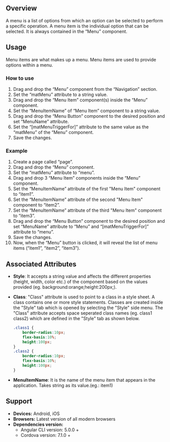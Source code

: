 ## Overview
A menu is a list of options from which an option can be selected to perform a specific operation. A menu item is the individual option that can be selected. It is always contained in the “Menu” component. 

## Usage
Menu items are what makes up a menu. Menu items are used to provide options within a menu.

### How to use

1. Drag and drop the “Menu” component from the “Navigation” section.
2. Set the “matMenu” attribute to a string value.
3. Drag and drop the “Menu Item” component(s) inside the “Menu” component.
4. Set the “MenuItemName” of “Menu Item” component to a string value.
5. Drag and drop the “Menu Button” component to the desired position and set “MenuName” attribute.
6. Set the “[matMenuTriggerFor]” attribute to the same value as the “matMenu” of the “Menu” component.
7. Save the changes.

### Example

1. Create a page called “page”.
2. Drag and drop the “Menu” component.
3. Set the “matMenu” attribute to “menu”.
4. Drag and drop 3 “Menu Item” components inside the “Menu” component.
5. Set the “MenuItemName” attribute of the first "Menu Item" component to “item1”.
6. Set the “MenuItemName” attribute of the second "Menu Item" component to “item2”.
7. Set the “MenuItemName” attribute of the third "Menu Item" component to “item3”.
8. Drag and drop the “Menu Button” component to the desired position and set “MenuName” attribute to “Menu” and “[matMenuTriggerFor]” attribute to “menu”.
9. Save the changes.
10. Now, when the “Menu” button is clicked, it will reveal the list of menu items (“item1”, “item2”, “item3”).

## Associated Attributes
- **Style**: It accepts a string value and affects the different properties (height, width, color etc.) of the component based on the values provided (eg. background:orange;height:200px;).

- **Class**: "Class" attribute is used to point to a class in a style sheet. A class contains one or more style statements. Classes are created inside the "Style" tab which is opened by selecting the "Style" side menu. The "Class" attribute accepts space seperated class names (eg. class1 class2) which are defined in the "Style" tab as shown below.
    ```css
    .class1 {
        border-radius:10px;
        flex-basis:10%;
        height:100px;
    }
    .class2 {
        border-radius:10px;
        flex-basis:10%;
        height:100px;
    }
    
    ```

- **MenuItemName**: It is the name of the menu item that appears in the application. Takes string as its value.(eg.: item1)

## Support
- **Devices:** Android, iOS
- **Browsers:**  Latest version of all modern browsers
- **Dependencies version:** 
    - Angular CLI version: 5.0.0 + 
    - Cordova version: 7.1.0 +
